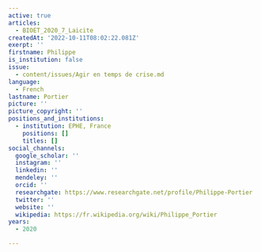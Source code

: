 ```yaml
---
active: true
articles:
  - BIOET_2020_7_Laicite
createdAt: '2022-10-11T08:02:22.081Z'
exerpt: ''
firstname: Philippe
is_institution: false
issue:
  - content/issues/Agir en temps de crise.md
language:
  - French
lastname: Portier
picture: ''
picture_copyright: ''
positions_and_institutions:
  - institution: EPHE, France
    positions: []
    titles: []
social_channels:
  google_scholar: ''
  instagram: ''
  linkedin: ''
  mendeley: ''
  orcid: ''
  researchgate: https://www.researchgate.net/profile/Philippe-Portier
  twitter: ''
  website: ''
  wikipedia: https://fr.wikipedia.org/wiki/Philippe_Portier
years:
  - 2020

---
```

